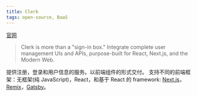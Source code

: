 ```yaml
---
title: Clerk
tags: open-source, BaaS
---
```

[官网](https://clerk.com/)
> Clerk is more than a "sign-in box." Integrate complete user management UIs and APIs, purpose-built for React, Next.js, and the Modern Web.

提供注册，登录和用户信息的服务。以前端组件的形式交付。
支持不同的前端框架：无框架(纯 JavaScript)，React，和基于 React 的 framework: [Next.js](../../framework/full-stack/content/next.md)，[Remix](../../framework/full-stack/content/remix.md)，[Gatsby](https://www.gatsbyjs.com/)。
